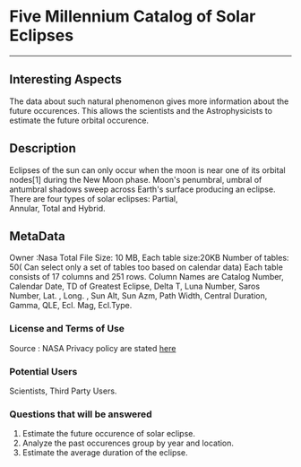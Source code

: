  #  Five Millennium Catalog of Solar Eclipses
 -------------------------------------------------------
 ## Interesting Aspects
 The data about such natural phenomenon gives more information about the future occurences. This allows the scientists and the 
 Astrophysicists to estimate the future orbital occurence. 
 
 ## Description 
  Eclipses of the sun can only occur when the moon is near one of its orbital nodes[1] during the New Moon phase. Moon's penumbral, 
  umbral of antumbral shadows sweep across Earth's surface producing an eclipse. There are four types of solar eclipses: Partial,         
  Annular, Total and Hybrid.
    
 ## MetaData
 Owner :Nasa
 Total File Size: 10 MB, Each table size:20KB
 Number of tables: 50( Can select only a set of tables too based on calendar data)
 Each table consists of 17 columns and 251 rows. 
 Column Names are Catalog Number, Calendar Date, TD of Greatest Eclipse, Delta T, Luna Number, Saros Number, Lat. , Long. , Sun Alt,
 Sun Azm, Path Width, Central Duration, Gamma, QLE, Ecl. Mag, Ecl.Type.
    
 ### License and Terms of Use
  Source : NASA
  Privacy policy are stated [here](https://www.nasa.gov/about/highlights/HP_Privacy.html)
   
 ### Potential Users
   Scientists, Third Party Users.
    
 ### Questions that will be answered
 1. Estimate the future occurence of solar eclipse.
 2. Analyze the past occurences group by year and location.
 3. Estimate the average duration of the eclipse.

